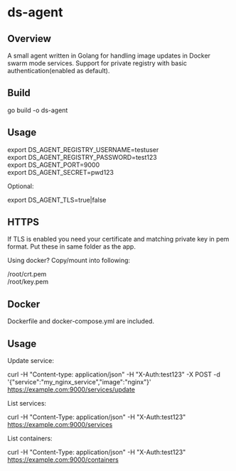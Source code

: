 # ds-agent

Overview
---
A small agent written in Golang for handling image updates in Docker swarm mode services. Support for private registry with basic authentication(enabled as default). 

Build
---

go build -o ds-agent 

Usage
---

export DS_AGENT_REGISTRY_USERNAME=testuser  
export DS_AGENT_REGISTRY_PASSWORD=test123   
export DS_AGENT_PORT=9000  
export DS_AGENT_SECRET=pwd123

Optional:

export DS_AGENT_TLS=true|false


HTTPS
---

If TLS is enabled you need your certificate and matching private key in pem format. Put these in same folder as the app.

Using docker? Copy/mount into following:   

/root/crt.pem  
/root/key.pem

Docker
---
Dockerfile and docker-compose.yml are included.

Usage
---

Update service:

curl -H "Content-type: application/json" -H "X-Auth:test123" -X POST -d '{"service":"my_nginx_service","image":"nginx"}'  https://example.com:9000/services/update

List services:

curl -H "Content-Type: application/json" -H "X-Auth:test123"  https://example.com:9000/services

List containers:

curl -H "Content-Type: application/json" -H "X-Auth:test123"  https://example.com:9000/containers
